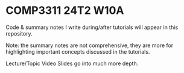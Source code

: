 # COMP3311 24T2 W10A
Code & summary notes I write during/after tutorials will appear in this repository.

Note: the summary notes are not comprehensive, they are more for highlighting important concepts discussed in the tutorials. 

Lecture/Topic Video Slides go into much more depth.
